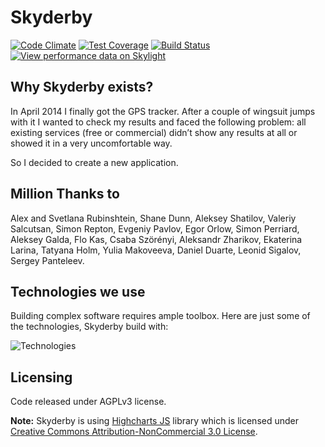# Skyderby

[![Code Climate](https://codeclimate.com/github/skyderby/skyderby/badges/gpa.svg)](https://codeclimate.com/github/skyderby/skyderby)
[![Test Coverage](https://codeclimate.com/github/skyderby/skyderby/badges/coverage.svg)](https://codeclimate.com/github/skyderby/skyderby/coverage)
[![Build Status](https://travis-ci.org/skyderby/skyderby.svg?branch=dev)](https://travis-ci.org/skyderby/skyderby)
[![View performance data on Skylight](https://badges.skylight.io/status/WhKRVcRJzg2z.svg)](https://oss.skylight.io/app/applications/WhKRVcRJzg2z)

## Why Skyderby exists?

In April 2014 I finally got the GPS tracker. After a couple of wingsuit jumps with it I wanted to check my results and faced the following problem: all existing services (free or commercial) didn’t show any results at all or showed it in a very uncomfortable way. 

So I decided to create a new application.

## Million Thanks to

Alex and Svetlana Rubinshtein, Shane Dunn, Aleksey Shatilov, Valeriy Salcutsan, Simon Repton, Evgeniy Pavlov, Egor Orlow, Simon Perriard, Aleksey Galda, Flo Kas, Csaba Szörényi, Aleksandr Zharikov, Ekaterina Larina,  Tatyana Holm, Yulia Makoveeva, Daniel Duarte, Leonid Sigalov, Sergey Panteleev.

## Technologies we use

Building complex software requires ample toolbox.
Here are just some of the technologies, Skyderby build with:

![Technologies](https://cloud.githubusercontent.com/assets/5262979/24458827/bd08491a-14a2-11e7-8ef3-0e3a56747c8c.png)

## Licensing

Code released under AGPLv3 license.

**Note:**
Skyderby is using [Highcharts JS](http://shop.highsoft.com/highcharts.html) library which is licensed under [Creative Commons Attribution-NonCommercial 3.0 License](http://creativecommons.org/licenses/by-nc/3.0/).
